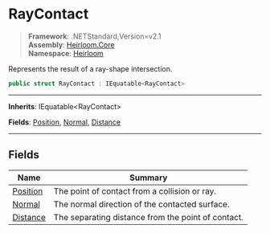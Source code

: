 # RayContact

> **Framework**: .NETStandard,Version=v2.1  
> **Assembly**: [Heirloom.Core][0]  
> **Namespace**: [Heirloom][0]  

Represents the result of a ray-shape intersection.

```cs
public struct RayContact : IEquatable<RayContact>
```

--------------------------------------------------------------------------------

**Inherits**: IEquatable\<RayContact>

**Fields**: [Position][1], [Normal][2], [Distance][3]

--------------------------------------------------------------------------------

## Fields

| Name          | Summary                                            |
|---------------|----------------------------------------------------|
| [Position][1] | The point of contact from a collision or ray.      |
| [Normal][2]   | The normal direction of the contacted surface.     |
| [Distance][3] | The separating distance from the point of contact. |

[0]: ..\Heirloom.Core.md
[1]: Heirloom.RayContact.Position.md
[2]: Heirloom.RayContact.Normal.md
[3]: Heirloom.RayContact.Distance.md

